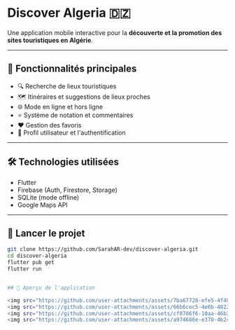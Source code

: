 # Discover Algeria 🇩🇿

Une application mobile interactive pour la **découverte et la promotion des sites touristiques en Algérie**.

---

## 📱 Fonctionnalités principales
- 🔍 Recherche de lieux touristiques
- 🗺️ Itinéraires et suggestions de lieux proches
- 🌐 Mode en ligne et hors ligne
- ⭐ Système de notation et commentaires
- ❤️ Gestion des favoris
- 👤 Profil utilisateur et l'authentification

---

## 🛠️ Technologies utilisées
- Flutter
- Firebase (Auth, Firestore, Storage)
- SQLite (mode offline)
- Google Maps API

---

## 🚀 Lancer le projet
```bash
git clone https://github.com/SarahAR-dev/discover-algeria.git
cd discover-algeria
flutter pub get
flutter run


## 📸 Aperçu de l'application

<img src="https://github.com/user-attachments/assets/7ba67728-efe5-4f40-aa8d-9802c0937671" width="250">
<img src="https://github.com/user-attachments/assets/66b6cec5-4e6b-4822-9638-baa3d908c3dc" width="250">
<img src="https://github.com/user-attachments/assets/cf0706f6-10aa-46b2-9d79-dc78a395589a" width="250">
<img src="https://github.com/user-attachments/assets/a974686e-e370-4b2c-91da-f76631787eb6" width="250">
